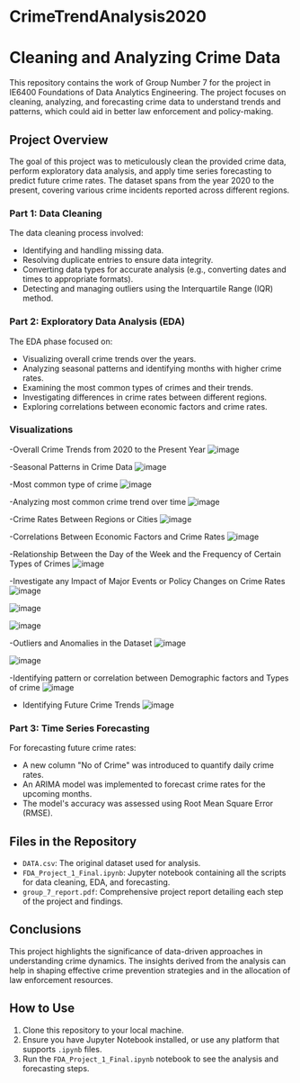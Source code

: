 # CrimeTrendAnalysis2020
# Cleaning and Analyzing Crime Data

This repository contains the work of Group Number 7 for the project in IE6400 Foundations of Data Analytics Engineering. The project focuses on cleaning, analyzing, and forecasting crime data to understand trends and patterns, which could aid in better law enforcement and policy-making.

## Project Overview

The goal of this project was to meticulously clean the provided crime data, perform exploratory data analysis, and apply time series forecasting to predict future crime rates. The dataset spans from the year 2020 to the present, covering various crime incidents reported across different regions.

### Part 1: Data Cleaning
The data cleaning process involved:
- Identifying and handling missing data.
- Resolving duplicate entries to ensure data integrity.
- Converting data types for accurate analysis (e.g., converting dates and times to appropriate formats).
- Detecting and managing outliers using the Interquartile Range (IQR) method.

### Part 2: Exploratory Data Analysis (EDA)
The EDA phase focused on:
- Visualizing overall crime trends over the years.
- Analyzing seasonal patterns and identifying months with higher crime rates.
- Examining the most common types of crimes and their trends.
- Investigating differences in crime rates between different regions.
- Exploring correlations between economic factors and crime rates.

### Visualizations
-Overall Crime Trends from 2020 to the Present Year
![image](https://github.com/sreeyagalla/CrimeTrendAnalysis2020/assets/163912617/498c2c47-bc7e-4614-8a28-3b281f26e7d5)

-Seasonal Patterns in Crime Data
![image](https://github.com/sreeyagalla/CrimeTrendAnalysis2020/assets/163912617/7f86a27f-9270-4112-930d-eec7492eefb1)

-Most common type of crime
![image](https://github.com/sreeyagalla/CrimeTrendAnalysis2020/assets/163912617/8ffc656c-8fc3-4c6d-86a0-3e7b0c7437de)

-Analyzing most common crime trend over time
![image](https://github.com/sreeyagalla/CrimeTrendAnalysis2020/assets/163912617/408f6100-1bf3-45b4-9d66-4fde80391daa)

-Crime Rates Between Regions or Cities
![image](https://github.com/sreeyagalla/CrimeTrendAnalysis2020/assets/163912617/45e84339-49d0-4f91-b952-c8939149a910)

-Correlations Between Economic Factors and Crime Rates
![image](https://github.com/sreeyagalla/CrimeTrendAnalysis2020/assets/163912617/be1254a6-ba44-49cd-95bb-ea4476d6d829)

-Relationship Between the Day of the Week and the Frequency of Certain Types of Crimes
![image](https://github.com/sreeyagalla/CrimeTrendAnalysis2020/assets/163912617/e67f3f5e-bfae-4bc7-bae5-37cc1b969bbd)

-Investigate any Impact of Major Events or Policy Changes on Crime Rates
![image](https://github.com/sreeyagalla/CrimeTrendAnalysis2020/assets/163912617/52eb7267-6104-4bd7-87a1-c08b91641312)

![image](https://github.com/sreeyagalla/CrimeTrendAnalysis2020/assets/163912617/2218be0d-73dc-4b52-8708-592e8096b26f)

![image](https://github.com/sreeyagalla/CrimeTrendAnalysis2020/assets/163912617/d6b5123d-fb79-407f-8132-1309c7bfcfc5)

-Outliers and Anomalies in the Dataset
![image](https://github.com/sreeyagalla/CrimeTrendAnalysis2020/assets/163912617/02bbe9c2-e225-46e9-94b4-8449c810caa5)

![image](https://github.com/sreeyagalla/CrimeTrendAnalysis2020/assets/163912617/1d048e72-f84f-4f24-a808-0f4f6749636b)

-Identifying pattern or correlation between Demographic factors and Types of crime
![image](https://github.com/sreeyagalla/CrimeTrendAnalysis2020/assets/163912617/b60794b6-026a-4ba2-98da-db0e4952b089)

- Identifying Future Crime Trends
![image](https://github.com/sreeyagalla/CrimeTrendAnalysis2020/assets/163912617/41e34297-ea45-4ce7-81b1-626ea4815c00)

### Part 3: Time Series Forecasting
For forecasting future crime rates:
- A new column "No of Crime" was introduced to quantify daily crime rates.
- An ARIMA model was implemented to forecast crime rates for the upcoming months.
- The model's accuracy was assessed using Root Mean Square Error (RMSE).

## Files in the Repository
- `DATA.csv`: The original dataset used for analysis.
- `FDA_Project_1_Final.ipynb`: Jupyter notebook containing all the scripts for data cleaning, EDA, and forecasting.
- `group_7_report.pdf`: Comprehensive project report detailing each step of the project and findings.

## Conclusions
This project highlights the significance of data-driven approaches in understanding crime dynamics. The insights derived from the analysis can help in shaping effective crime prevention strategies and in the allocation of law enforcement resources.

## How to Use
1. Clone this repository to your local machine.
2. Ensure you have Jupyter Notebook installed, or use any platform that supports `.ipynb` files.
3. Run the `FDA_Project_1_Final.ipynb` notebook to see the analysis and forecasting steps.


